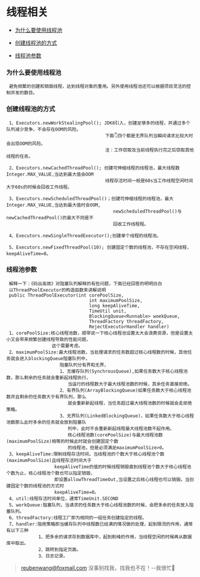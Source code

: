# 线程相关

 - [为什么要使用线程池](#为什么要使用线程池)
 
 - [创建线程池的方式](#创建线程池的方式)
 
 - [线程池参数](#线程池参数)
 
 
 ### 为什么要使用线程池
 
     避免频繁的创建和销毁线程，达到线程对象的重用。另外使用线程池还可以根据项目灵活的控制并发的数目。

 ### 创建线程池的方式
 
     1、Executors.newWorkStealingPool(); JDK8引入，创建足够多的线程，并通过多个队列减少竞争，不会存在OOM的风险。
                                         下面👇四个都是无界队列当瞬间请求比较大时会出现OOM的风险。
                                         注：工作窃取及当前线程执行完之后窃取其他线程的任务。
                                         
     2、Executors.newCachedThreadPool(); 创建可伸缩线程的线程池，最大线程数Integer.MAX_VALUE,当达到最大值会OOM
                                         线程存活时间一般是60s当工作线程空闲时间大于60s的时候会回收工作线程。
                                         
     3、Executors.newScheduledThreadPool()；创建可伸缩线程的线程池，最大Integer.MAX_VALUE,当达到最大值时会OOM,
                                            newScheduledThreadPool()与newCachedThreadPool()的最大不同是不
                                            回收工作线程程。
     
     4、Executors.newSingleThreadExecutor();创建单个线程的线程池。
     
     5、Executors.newFixedThreadPool(10); 创建固定个数的线程池，不存在空闲线程，keepAliveTime=0。                                                                                                               
                                         
 ### 线程池参数
     解释一下：《码出高效》对阻塞队列解释的有些问题，下面已经回答的明明白白
     以ThreadPoolExecutor的构造函数来讲解说明
     public ThreadPoolExecutor(int corePoolSize,
                                   int maximumPoolSize,
                                   long keepAliveTime,
                                   TimeUtil unit,
                                   BlockingQueue<Runnable> woekQueue,
                                   ThreadFactory threadFactory,
                                   RejectExecutorHandler handler)
     1、corePoolSize:核心线程池数，顺带说一下核心线程池设置太大会浪费资源，但是设置太小又会带来频繁创建线程导致的性能问题，
                     这个需要考虑。
     2、maximumPoolSize:最大线程池数，当处理请求的任务数超过核心线程数的时候，其他任务就会进入blockingQueue阻塞队列中，
                        阻塞队列分有界和无界，
                        1、无缓存队列(SynchrousQueue),如果任务数大于核心线程池数，那么剩余的任务就会重新起线程执行，
                           当运行的线程数大于最大线程池数的时候，其余任务直接拒绝。
                        2、有界队列(ArrayBlockingQueue)如果任务数大于核心线程池数并且剩余的任务数大于有界队列，那么
                           就会重新新起线程，当任务超过最大线程池数的时候就会走拒绝策略。
                        3、无界队列(LinkedBlockingQueue)，如果任务数大于核心线程池数那么此时多余的任务就会放到阻塞队
                           列中，此时不会重新新起线程最大线程池数不起作用。
                           核心线程池数(corePoolSize)与最大线程池数(maximumPoolSize)相等的时候此时就会创建固定个数
                           的线程池，但是必须满足maximumPoolSize>0。
     3、keepAliveTime:限制线程存活时间，当线程池的个数大于核心线程池个数(maximumPoolSize)且线程存活时间大于
                      keepAliveTime的值的时候线程销毁直到线程池个数大于核心线程池个数为止，核心线程池个数也可以指定销毁，
                      即设置allowThreadTimeOut,当设置之后核心线程也可以销毁。当创建固定个数的线程池的方式时
                      keepAliveTime=0。
     4、util:线程存活时间单位，通常TimeUnit.SECOND
     5、workQueue:阻塞队列，当请求的任务数大于核心线程池数的时候，会把多余的任务放入阻塞队列。
     6、threadFactory:线程工厂即为相同的一组任务创建指定的线程。
     7、handler:阻绝策略即当缓存队列中线程数已经满的情况做的处理，起到限流的作用，通常有以下三种
                1、把多余的请求存到数据库中，起到削峰的作用，当线程空闲的时候再从数据库中取出。
                2、跳转到指定页面。
                3、日志记录。
     
     
     
     
     
     
     
     
     
     
     
     
     
     
     
     
     
     
     
     
     
     
     
     
                                           
    
> reubenwang@foxmail.com
> 没事别找我，找我也不在！--我很忙🦆